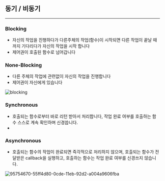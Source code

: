 ## 동기 / 비동기
---

### Blocking
- 자신의 작업을 진행하다가 다른주체의 작업(함수)이 시작되면 다른 작업이 끝날 때까지 기다리다가 자신의 작업을 시작 합니다
- 제어권이 호출된 함수로 넘어갑니다

### None-Blocking
- 다른 주체의 작업에 관련없이 자신의 작업을 진행합니다
- 제어권이 자신에게 있습니다

![blocking](https://user-images.githubusercontent.com/80400157/200709065-8e7eb192-0404-48b6-857a-8755fffa4ca9.png)
### Synchronous
- 호출되는 함수로부터 바로 리턴 받아서 처리합니다, 작업 완료 여부를 호출하는 함수 스스로 계속 확인하며 신경씁니다.
- 
### Asynchronous
- 호출되는 함수의 작업이 완료되면 즉각적으로 처리하지 않으며, 호출되는 함수가 전달받은 callback을 실행하고, 호출하는 함수는 작업 완료 여부를 신경쓰지 않습니다.

![95754670-55ff4d80-0cde-11eb-92d2-a004a9606fba](https://user-images.githubusercontent.com/80400157/200709884-e58db36a-8610-4aeb-9245-5c66054bb81b.png)

